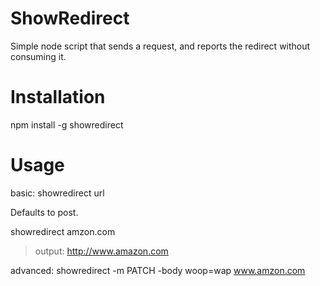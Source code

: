 ShowRedirect
============

Simple node script that sends a request, and reports the redirect without consuming it.


Installation
===========
npm install -g showredirect  

Usage
===========
basic:
showredirect url

Defaults to post.

showredirect amzon.com
>output: http://www.amazon.com

advanced:
showredirect -m PATCH -body woop=wap www.amzon.com
